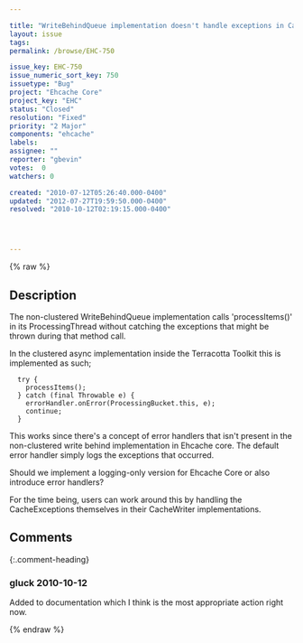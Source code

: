 ```yaml
---

title: "WriteBehindQueue implementation doesn't handle exceptions in CacheWriters gracefully"
layout: issue
tags: 
permalink: /browse/EHC-750

issue_key: EHC-750
issue_numeric_sort_key: 750
issuetype: "Bug"
project: "Ehcache Core"
project_key: "EHC"
status: "Closed"
resolution: "Fixed"
priority: "2 Major"
components: "ehcache"
labels: 
assignee: ""
reporter: "gbevin"
votes:  0
watchers: 0

created: "2010-07-12T05:26:40.000-0400"
updated: "2012-07-27T19:59:50.000-0400"
resolved: "2010-10-12T02:19:15.000-0400"




---
```


{% raw %}

## Description

<div markdown="1" class="description">

The non-clustered WriteBehindQueue implementation calls 'processItems()' in its ProcessingThread without catching the exceptions that might be thrown during that method call.

In the clustered async implementation inside the Terracotta Toolkit this is implemented as such;


```
  try {
    processItems();
  } catch (final Throwable e) {
    errorHandler.onError(ProcessingBucket.this, e);
    continue;
  }
```


This works since there's a concept of error handlers that isn't present in the non-clustered write behind implementation in Ehcache core. The default error handler simply logs the exceptions that occurred.

Should we implement a logging-only version for Ehcache Core or also introduce error handlers?


For the time being, users can work around this by handling the CacheExceptions themselves in their CacheWriter implementations.

</div>

## Comments


{:.comment-heading}
### **gluck** <span class="date">2010-10-12</span>

<div markdown="1" class="comment">

Added to documentation which I think is the most appropriate action right now.

</div>



{% endraw %}
